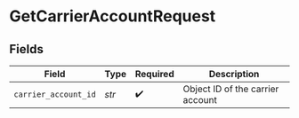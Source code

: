 # GetCarrierAccountRequest


## Fields

| Field                            | Type                             | Required                         | Description                      |
| -------------------------------- | -------------------------------- | -------------------------------- | -------------------------------- |
| `carrier_account_id`             | *str*                            | :heavy_check_mark:               | Object ID of the carrier account |